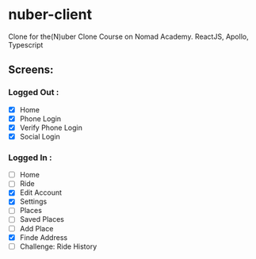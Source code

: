 # nuber-client

Clone for the(N)uber Clone Course on Nomad Academy. ReactJS, Apollo, Typescript

## Screens:

### Logged Out :

- [x] Home
- [x] Phone Login
- [x] Verify Phone Login
- [x] Social Login

### Logged In :

- [ ] Home
- [ ] Ride
- [x] Edit Account
- [x] Settings
- [ ] Places
- [ ] Saved Places
- [ ] Add Place
- [x] Finde Address
- [ ] Challenge: Ride History
